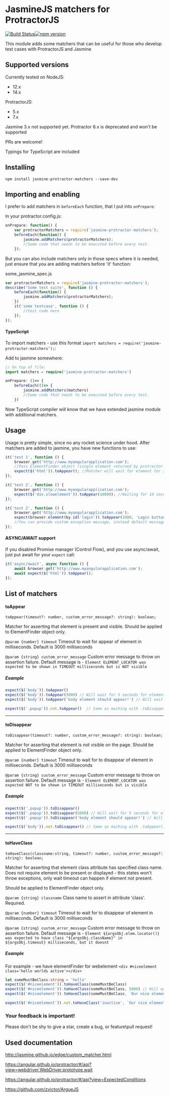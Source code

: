 JasmineJS matchers for ProtractorJS
===================================
[![Build Status](https://travis-ci.org/Xotabu4/jasmine-protractor-matchers.svg?branch=master)](https://travis-ci.org/Xotabu4/jasmine-protractor-matchers)[![npm version](https://badge.fury.io/js/jasmine-protractor-matchers.svg)](https://badge.fury.io/js/jasmine-protractor-matchers)


This module adds some matchers that can be useful for those who develop test cases with ProtractorJS and Jasmine

Supported versions
---------------------
Currently tested on 
NodeJS:
- 12.x
- 14.x

ProtractorJS:
- 5.x
- 7.x

Jasmine 3.x not supported yet. 
Protractor 6.x is deprecated and won't be supported

PRs are welcome!

Typings for TypeScript are included

Installing
---------------------

```
npm install jasmine-protractor-matchers --save-dev
```

Importing and enabling
---------------------
I prefer to add matchers in `beforeEach` function, that I put into `onPrepare`:

In your protractor.config.js:
```javascript
onPrepare: function() {
    var protractorMatchers = require('jasmine-protractor-matchers');
    beforeEach(function() {
        jasmine.addMatchers(protractorMatchers);
        //Some code that needs to be executed before every test.
    });
```

But you can also include matchers only in those specs where it is needed, just ensure that you are adding matchers before 'it' function: 

some_jasmine_spec.js
```javascript
var protractorMatchers = require('jasmine-protractor-matchers');
describe('Some test suite', function () {
    beforeEach(function() {
        jasmine.addMatchers(protractorMatchers);
    })
    it('some testcase', function () {
        //test code here
    });
});
```

#### TypeScript

To import matchers - use this format `import matchers = require('jasmine-protractor-matchers');`:

Add to jasmine somewhere:

```typescript
// On top of file:
import matchers = require('jasmine-protractor-matchers')

onPrepare: ()=> {
    beforeEach(()=> {
        jasmine.addMatchers(matchers)
        //Some code that needs to be executed before every test.
    })
```
Now TypeScript compiler will know that we have extended jasmine module with additional matchers. 


Usage
-----
Usage is pretty simple, since no any rocket science under hood. After matchers are added to jasmine, you have new functions to use:

```javascript
it('test 1', function () {
    browser.get('http://www.myangularapplication.com');
    //Pass ElementFinder object (single element returned by protractor after search) into expect function
    expect($('html')).toAppear(); //Matcher will wait for element for 3 seconds if no parameters provided.
});

it('test 2', function () {
    browser.get('http://www.myangularapplication.com');
    expect($('div.slowelement')).toAppear(10000); //Waiting for 10 seconds untill failing test.
});

it('test 2', function () {
    browser.get('http://www.myangularapplication.com');
    expect(browser.element(by.id('login')).toAppear(1000, 'Login button should be visible after page open'); 
    //You can provide custom exception message, instead default message.
});
```

#### ASYNC/AWAIT support
If you disabled Promise manager (Control Flow), and you use async/await, just put await for your `expect` call:

```javascript
it('async/await', async function () {
    await browser.get('http://www.myangularapplication.com');
    await expect($('html')).toAppear(); 
});

```

List of matchers
----------------

#### toAppear
`toAppear(timeout?: number, custom_error_message?: string): boolean;`

Matcher for asserting that element is present and visible.
Should be applied to ElementFinder object only.
         
`@param {number} timeout` Timeout to wait for appear of element in milliseconds. Default is 3000 milliseconds

`@param {string} custom_error_message` Custom error message to throw on assertion failure. Default message is - `Element ELEMENT_LOCATOR was expected to be shown in TIMEOUT milliseconds but is NOT visible`
         
##### Example
```javascript
expect($('body')).toAppear()
expect($('body')).toAppear(5000) // Will wait for 5 seconds for element to be visible
expect($('body')).toAppear('body element should appear!') // Will wait for 3 seconds for element to be displayed, and throw your custom error message if not

expect($('.popup')).not.toAppear()  // Same as maching with .toDisappear()
```

------------------
#### toDisappear
`toDisappear(timeout?: number, custom_error_message?: string): boolean;`

Matcher for asserting that element is not visible on the page.
Should be applied to ElementFinder object only.
         
`@param {number} timeout` Timeout to wait for to disappear of element in milliseconds. Default is 3000 milliseconds

`@param {string} custom_error_message` Custom error message to throw on assertion failure. Default message is - `Element ELEMENT_LOCATOR was expected NOT to be shown in TIMEOUT milliseconds but is visible`
         
##### Example
```javascript
expect($('.popup')).toDisappear()
expect($('.popup')).toDisappear(5000) // Will wait for 5 seconds for element to be visible
expect($('.popup')).toDisappear('body element should appear!') // Will wait for 3 seconds for element to be displayed, and throw your custom error message if not

expect($('body')).not.toDisappear() // Same as maching with .toAppear()
```


------------------
#### toHaveClass
`toHaveClass(classname:string, timeout?: number, custom_error_message?: string): boolean;`

Matcher for asserting that element class attribute has specified class name. Does not require element to be present or displayed - this states won't throw exceptions, only wait timeout can happen if element not present.

Should be applied to ElementFinder object only.

`@param {string} classname` Class name to assert in attribute 'class'. Required.

`@param {number} timeout` Timeout to wait for to disappear of element in milliseconds. Default is 3000 milliseconds

`@param {string} custom_error_message` Custom error message to throw on assertion failure. Default message is - `Element ${argsObj.elem.locator()} was expected to have class "${argsObj.className}" in ${argsObj.timeout} milliseconds, but it doesnt`
         
##### Example
For example - we have elementFinder for webelement `<div #niceelement class='hello worlds active'></div>`

```typescript
let someMustBeClass:string = 'hello'
expect($('#niceelement')).toHaveClass(someMustBeClass)
expect($('#niceelement')).toHaveClass(someMustBeClass, 5000) // Will wait for 5 seconds for element to be visible
expect($('#niceelement')).toHaveClass(someMustBeClass, `Our nice element should have class ${someMustBeClass}`) // Will wait for 3 seconds for element to have class, and throw your custom error message if not

expect($('#niceelement')).not.toHaveClass('inactive', `Our nice element should not be inactive`)
```

### Your feedback is important!
Please don't be shy to give a star, create a bug, or feature\pull request!


Used documentation
------------------
http://jasmine.github.io/edge/custom_matcher.html

https://angular.github.io/protractor/#/api?view=webdriver.WebDriver.prototype.wait

https://angular.github.io/protractor/#/api?view=ExpectedConditions

https://github.com/zvictor/ArgueJS
